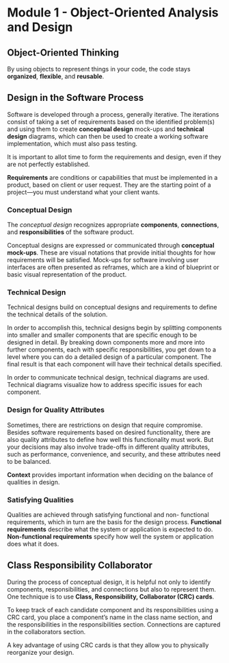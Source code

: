 # Module 1 - Object-Oriented Analysis and Design

## Object-Oriented Thinking

By using objects to represent things in your code, the code stays **organized**, **flexible**, and **reusable**.

## Design in the Software Process

Software is developed through a process, generally iterative. The iterations consist of taking a set of requirements based on the identified problem(s) and using them to create **conceptual design** mock-ups and **technical design** diagrams, which can then be used to create a working software implementation, which must also pass testing.

It is important to allot time to form the requirements and design, even if they are not perfectly established.

**Requirements** are conditions or capabilities that must be implemented in a product, based on client or user request. They are the starting point of a project—you must understand what your client wants.

### Conceptual Design

The *conceptual design* recognizes appropriate **components**, **connections**, and **responsibilities** of the software product.

Conceptual designs are expressed or communicated through **conceptual mock-ups**. These are visual notations that provide initial thoughts for how requirements will be satisfied. Mock-ups for software involving user interfaces are often presented as reframes, which are a kind of blueprint or basic visual representation of the product.

### Technical Design

Technical designs build on conceptual designs and requirements to define the technical details of the solution.

In order to accomplish this, technical designs begin by splitting components into smaller and smaller components that are specific enough to be designed in detail. By breaking down components more and more into further components, each with specific responsibilities, you get down to a level where you can do a detailed design of a particular component. The final result is that each component will have their technical details specified.

In order to communicate technical design, technical diagrams are used. Technical diagrams visualize how to address specific issues for each component.

### Design for Quality Attributes

Sometimes, there are restrictions on design that require compromise. Besides software requirements based on desired functionality, there are also quality attributes to define how well this functionality must work. But your decisions may also involve trade-offs in different quality attributes, such as performance, convenience, and security, and these attributes need to be balanced.

**Context** provides important information when deciding on the balance of qualities in design.

### Satisfying Qualities

Qualities are achieved through satisfying functional and non- functional requirements, which in turn are the basis for the design process.
**Functional requirements** describe what the system or application is expected to do. **Non-functional requirements** specify how well the system or application does what it does.

## Class Responsibility Collaborator

During the process of conceptual design, it is helpful not only to identify components, responsibilities, and connections but also to represent them. One technique is to use **Class, Responsibility, Collaborator (CRC) cards**.

To keep track of each candidate component and its responsibilities using a CRC card, you place a component’s name in the class name section, and the responsibilities in the responsibilities section. Connections are captured in the collaborators section. 

A key advantage of using CRC cards is that they allow you to physically reorganize your design.
